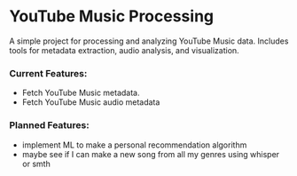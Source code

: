# YouTube Music Processing

A simple project for processing and analyzing YouTube Music data. Includes tools for metadata extraction, audio analysis, and visualization.

### Current Features:
* Fetch YouTube Music metadata.
* Fetch YouTube Music audio metadata


### Planned Features:
* implement ML to make a personal recommendation algorithm
* maybe see if I can make a new song from all my genres using whisper or smth